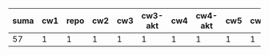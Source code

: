 | suma | cw1 | repo | cw2 | cw3 | cw3-akt | cw4 | cw4-akt | cw5 | cw6 | cw7 | kolo1 | cw9 | cw10 |
|------|-----|------|-----|-----|---------|-----|---------|-----|-----|-----|-------|-----|------|
|   57 |   1 |    1 |   1 |   1 |       1 |   1 |       1 |   1 |   1 |   1 |    45 |   1 |    1 |
